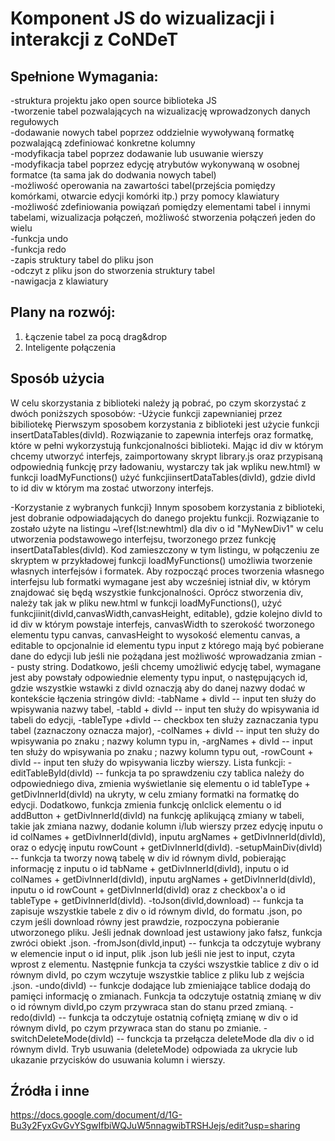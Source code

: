 # Komponent JS do wizualizacji i interakcji z CoNDeT


## Spełnione Wymagania:
-struktura projektu jako open source biblioteka JS  
-tworzenie tabel pozwalających na wizualizację wprowadzonych danych regułowych  
-dodawanie nowych tabel poprzez oddzielnie wywoływaną formatkę pozwalającą zdefiniować konkretne kolumny  
-modyfikacja tabel poprzez dodawanie lub usuwanie wierszy  
-modyfikacja tabel poprzez edycję atrybutów wykonywaną w osobnej formatce (ta sama jak do dodwania nowych tabel)  
-możliwość operowania na zawartości tabel(przejścia pomiędzy komórkami, otwarcie edycji komórki itp.) przy pomocy klawiatury  
-możliwość zdefiniowania powiązań pomiędzy elementami tabel i innymi tabelami, wizualizacja połączeń, możliwość stworzenia połączeń jeden do wielu  
-funkcja undo  
-funkcja redo  
-zapis struktury tabel do pliku json  
-odczyt z pliku json do stworzenia struktury tabel  
-nawigacja z klawiatury
## Plany na rozwój:
1. Łączenie tabel za pocą drag&drop
2. Inteligente połączenia
## Sposób użycia
W celu skorzystania z biblioteki należy ją pobrać, po czym skorzystać z dwóch poniższych sposobów:
-Użycie funkcji zapewnianiej przez bibiliotekę
Pierwszym sposobem korzystania z biblioteki jest użycie funkcji  insertDataTables(divId). Rozwiązanie to zapewnia interfejs oraz formatkę, które w pełni wykorzystują funkcjonalności biblioteki. Mając id div w którym chcemy utworzyć interfejs, zaimportowany skrypt  library.js oraz przypisaną odpowiednią funkcję przy ładowaniu, wystarczy tak jak wpliku  new.html} w funkcji loadMyFunctions() użyć funkcjiinsertDataTables(divId), gdzie divId to id div w którym ma zostać utworzony interfejs. 

-Korzystanie z wybranych funkcji}
Innym sposobem korzystania z biblioteki, jest dobranie odpowiadających do danego projektu funkcji. Rozwiązanie to zostało użyte na listingu ~\ref{lst:newhtml} dla div o id "MyNewDiv1" w celu utworzenia podstawowego interfejsu, tworzonego przez funkcję insertDataTables(divId). Kod zamieszczony w tym listingu, w połączeniu ze skryptem w przykładowej funkcji loadMyFunctions() umożliwia tworzenie własnych interfejsów i formatek.
Aby rozpocząć proces tworzenia własnego interfejsu lub formatki wymagane jest aby wcześniej istniał div, w którym znajdować się będą wszystkie funkcjonalności.
Oprócz stworzenia div, należy tak jak w pliku new.html w funkcji loadMyFunctions(), użyć funkcjiinit(divId,canvasWidth,canvasHeight, editable), gdzie kolejno divId to id div w którym powstaje interfejs, canvasWidth to szerokość tworzonego elementu typu canvas, canvasHeight to wysokość elementu canvas, a editable to opcjonalnie id elementu typu input z którego mają być pobierane dane do edycji lub jeśli nie pożądana jest możliwość wprowadzania zmian -- pusty string. Dodatkowo, jeśli chcemy umożliwić edycję tabel, wymagane jest aby powstały odpowiednie elementy typu input, o następujących id, gdzie wszystkie wstawki z  divId oznaczją aby do danej nazwy dodać w kontekście łączenia stringów divId:
-tabName + divId -- input ten służy do wpisywania nazwy tabel,
-tabId + divId -- input ten służy do wpisywania id tabeli do edycji,
-tableType +divId -- checkbox ten służy zaznaczania typu tabel (zaznaczony oznacza major),
-colNames + divId -- input ten służy do wpisywania po znaku ; nazwy kolumn typu in,
-argNames + divId -- input ten służy do wpisywania po znaku ; nazwy kolumn typu out,
-rowCount + divId -- input ten służy do wpisywania liczby wierszy.
Lista funkcji:
-editTableById(divId) -- funkcja ta po sprawdzeniu czy tablica należy do odpowiedniego diva, zmienia wyświetlanie się elementu o id tableType + getDivInnerId(divId) na ukryty, w celu zmiany formatki na formatkę do edycji. Dodatkowo, funkcja zmienia funkcję onlclick elementu o id addButton + getDivInnerId(divId) na funkcję aplikującą zmiany w tabeli, takie jak zmiana nazwy, dodanie kolumn i/lub wierszy przez edycję inputu o id colNames + getDivInnerId(divId), inputu argNames + getDivInnerId(divId), oraz o edycję inputu rowCount + getDivInnerId(divId).
    -setupMainDiv(divId) -- funkcja ta tworzy nową tabelę w div id równym divId, pobierając informację z inputu o id tabName + getDivInnerId(divId), inputu o id  colNames + getDivInnerId(divId), inputu argNames + getDivInnerId(divId), inputu o id rowCount + getDivInnerId(divId) oraz z checkbox'a o id tableType + getDivInnerId(divId).
    -toJson(divId,download) -- funkcja ta zapisuje wszystkie tabele z div o id równym divId, do formatu .json, po czym jeśli download równy jest prawdzie, rozpoczyna pobieranie utworzonego pliku. Jeśli jednak download jest ustawiony jako fałsz, funkcja zwróci obiekt .json.
    -fromJson(divId,input) -- funkcja ta odczytuje wybrany w elemencie input o id input, plik .json lub jeśli nie jest to input, czyta wprost z elementu. Następnie funkcja ta czyści wszystkie tablice z div o id równym divId, po czym wczytuje wszystkie tablice z pliku lub z wejścia .json.
    -undo(divId) -- funkcje dodające lub zmieniające tablice dodają do pamięci informację o zmianach. Funkcja ta odczytuje ostatnią zmianę w div o id równym divId,po czym przywraca stan do stanu przed zmianą.
     -redo(divId) -- funkcja ta odczytuje ostatnią cofniętą zmianę w div o id równym divId, po czym przywraca stan do stanu po zmianie.
     -switchDeleteMode(divId) -- funckcja ta przełącza deleteMode dla div o id równym divId. Tryb usuwania (deleteMode) odpowiada za ukrycie lub ukazanie przycisków do usuwania kolumn i wierszy.

## Źródła i inne
https://docs.google.com/document/d/1G-Bu3y2FyxGvGvYSgwIfbiWQJuW5nnagwibTRSHJejs/edit?usp=sharing

